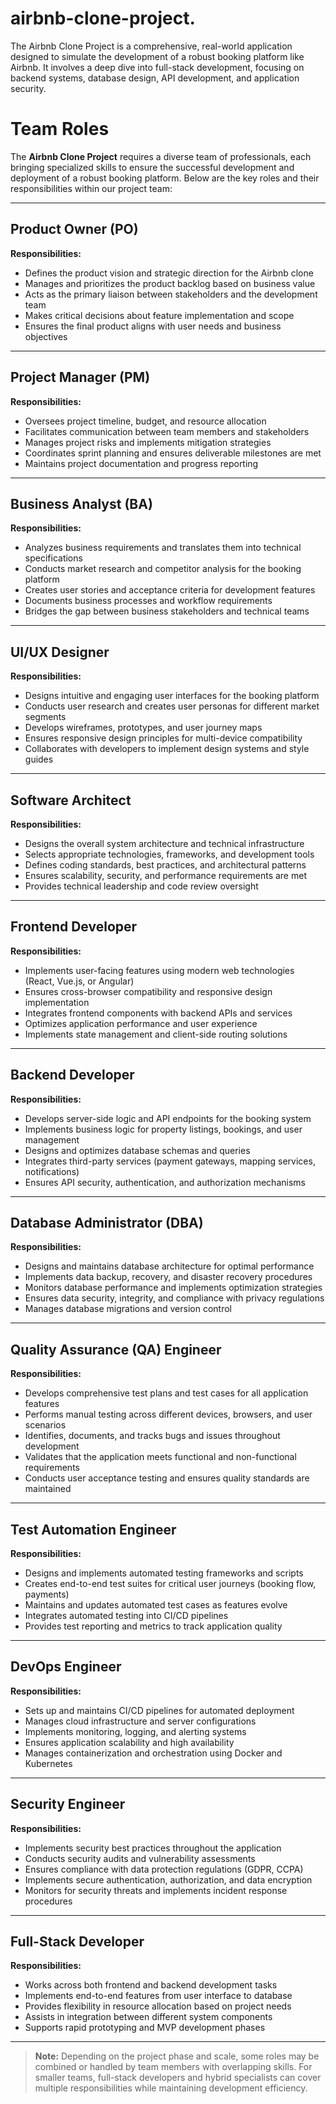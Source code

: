# airbnb-clone-project.
The Airbnb Clone Project is a comprehensive, real-world application designed to simulate the development of a robust booking platform like Airbnb. It involves a deep dive into full-stack development, focusing on backend systems, database design, API development, and application security. 

# Team Roles

The **Airbnb Clone Project** requires a diverse team of professionals, each bringing specialized skills to ensure the successful development and deployment of a robust booking platform. Below are the key roles and their responsibilities within our project team:

---

## **Product Owner (PO)**  
**Responsibilities:**
- Defines the product vision and strategic direction for the Airbnb clone  
- Manages and prioritizes the product backlog based on business value  
- Acts as the primary liaison between stakeholders and the development team  
- Makes critical decisions about feature implementation and scope  
- Ensures the final product aligns with user needs and business objectives  

---

## **Project Manager (PM)**  
**Responsibilities:**
- Oversees project timeline, budget, and resource allocation  
- Facilitates communication between team members and stakeholders  
- Manages project risks and implements mitigation strategies  
- Coordinates sprint planning and ensures deliverable milestones are met  
- Maintains project documentation and progress reporting  

---

## **Business Analyst (BA)**  
**Responsibilities:**
- Analyzes business requirements and translates them into technical specifications  
- Conducts market research and competitor analysis for the booking platform  
- Creates user stories and acceptance criteria for development features  
- Documents business processes and workflow requirements  
- Bridges the gap between business stakeholders and technical teams  

---

## **UI/UX Designer**  
**Responsibilities:**
- Designs intuitive and engaging user interfaces for the booking platform  
- Conducts user research and creates user personas for different market segments  
- Develops wireframes, prototypes, and user journey maps  
- Ensures responsive design principles for multi-device compatibility  
- Collaborates with developers to implement design systems and style guides  

---

## **Software Architect**  
**Responsibilities:**
- Designs the overall system architecture and technical infrastructure  
- Selects appropriate technologies, frameworks, and development tools  
- Defines coding standards, best practices, and architectural patterns  
- Ensures scalability, security, and performance requirements are met  
- Provides technical leadership and code review oversight  

---

## **Frontend Developer**  
**Responsibilities:**
- Implements user-facing features using modern web technologies (React, Vue.js, or Angular)  
- Ensures cross-browser compatibility and responsive design implementation  
- Integrates frontend components with backend APIs and services  
- Optimizes application performance and user experience  
- Implements state management and client-side routing solutions  

---

## **Backend Developer**  
**Responsibilities:**
- Develops server-side logic and API endpoints for the booking system  
- Implements business logic for property listings, bookings, and user management  
- Designs and optimizes database schemas and queries  
- Integrates third-party services (payment gateways, mapping services, notifications)  
- Ensures API security, authentication, and authorization mechanisms  

---

## **Database Administrator (DBA)**  
**Responsibilities:**
- Designs and maintains database architecture for optimal performance  
- Implements data backup, recovery, and disaster recovery procedures  
- Monitors database performance and implements optimization strategies  
- Ensures data security, integrity, and compliance with privacy regulations  
- Manages database migrations and version control  

---

## **Quality Assurance (QA) Engineer**  
**Responsibilities:**
- Develops comprehensive test plans and test cases for all application features  
- Performs manual testing across different devices, browsers, and user scenarios  
- Identifies, documents, and tracks bugs and issues throughout development  
- Validates that the application meets functional and non-functional requirements  
- Conducts user acceptance testing and ensures quality standards are maintained  

---

## **Test Automation Engineer**  
**Responsibilities:**
- Designs and implements automated testing frameworks and scripts  
- Creates end-to-end test suites for critical user journeys (booking flow, payments)  
- Maintains and updates automated test cases as features evolve  
- Integrates automated testing into CI/CD pipelines  
- Provides test reporting and metrics to track application quality  

---

## **DevOps Engineer**  
**Responsibilities:**
- Sets up and maintains CI/CD pipelines for automated deployment  
- Manages cloud infrastructure and server configurations  
- Implements monitoring, logging, and alerting systems  
- Ensures application scalability and high availability  
- Manages containerization and orchestration using Docker and Kubernetes  

---

## **Security Engineer**  
**Responsibilities:**
- Implements security best practices throughout the application  
- Conducts security audits and vulnerability assessments  
- Ensures compliance with data protection regulations (GDPR, CCPA)  
- Implements secure authentication, authorization, and data encryption  
- Monitors for security threats and implements incident response procedures  

---

## **Full-Stack Developer**  
**Responsibilities:**
- Works across both frontend and backend development tasks  
- Implements end-to-end features from user interface to database  
- Provides flexibility in resource allocation based on project needs  
- Assists in integration between different system components  
- Supports rapid prototyping and MVP development phases  

---

> **Note:** Depending on the project phase and scale, some roles may be combined or handled by team members with overlapping skills. For smaller teams, full-stack developers and hybrid specialists can cover multiple responsibilities while maintaining development efficiency.
